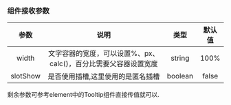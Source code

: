  ### 组件接收参数
参数 | 说明 | 类型 | 默认值
:---:|:---:|:---:|:---:
width|文字容器的宽度，可以设置%、px、calc()，百分比需要父容器设置宽度|string|100%
slotShow|是否使用插槽,这里使用的是匿名插槽|boolean|false

剩余参数可参考element中的Tooltip组件直接传值就可以.
